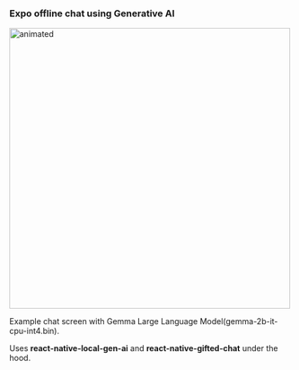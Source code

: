### Expo offline chat using Generative AI

<p align="left">
  <img height="500" wisth="40"  src="https://github.com/nagaraj-real/expo-chat-llm/assets/17967313/2740ea91-e566-4754-8b5d-9b86765aeb87" alt="animated" />
</p>

Example chat screen with Gemma Large Language Model(gemma-2b-it-cpu-int4.bin).

Uses **react-native-local-gen-ai** and **react-native-gifted-chat** under the hood.
